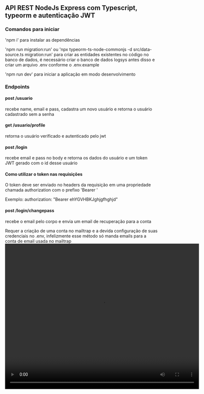 ## API REST NodeJs Express com Typescript, typeorm e autenticação JWT

### Comandos para iniciar

'npm i' para instalar as dependências

'npm run migration:run' ou 'npx typeorm-ts-node-commonjs -d src/data-source.ts migration:run' para criar as entidades existentes no código no banco de dados, é necessário criar o banco de dados logsys antes disso e criar um arquivo .env conforme o .env.example

'npm run dev' para iniciar a aplicação em modo desenvolvimento

### Endpoints

#### post /usuario
recebe name, email e pass, cadastra um novo usuário e retorna o usuário cadastrado sem a senha

#### get /usuario/profile
retorna o usuário verificado e autenticado pelo jwt 

#### post /login
recebe email e pass no body e retorna os dados do usuário e um token JWT gerado com o id desse usuário

#### Como utilizar o token nas requisições

O token deve ser enviado no headers da requisição em uma propriedade chamada authorization com o prefixo 'Bearer '

Exemplo: authorization: "Bearer ehYGVHBKJghjgfhghjd"

#### post /login/changepass
recebe o email pelo corpo e envia um email de recuperação para a conta

Requer a criação de uma conta no mailtrap e a devida configuração de suas credenciais no .env, infelizmente esse método só manda emails para a conta de email usada no mailtrap
<video width="640" height="480" controls>
  <source src="mailExample.mp4" type="video/mp4">
  Seu navegador não suporta uma tag de vídeo.
</video>